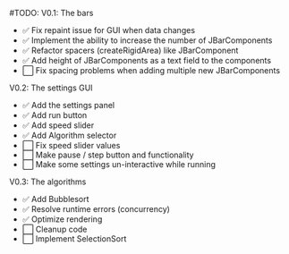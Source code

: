 #TODO:
V0.1: The bars
- ✅ Fix repaint issue for GUI when data changes
- ✅ Implement the ability to increase the number of JBarComponents
- ✅ Refactor spacers (createRigidArea) like JBarComponent
- ✅ Add height of JBarComponents as a text field to the components
- ⬜ Fix spacing problems when adding multiple new JBarComponents

V0.2: The settings GUI
- ✅ Add the settings panel
- ✅ Add run button
- ✅ Add speed slider
- ✅ Add Algorithm selector
- ⬜ Fix speed slider values
- ⬜ Make pause / step button and functionality
- ⬜ Make some settings un-interactive while running

V0.3: The algorithms
- ✅ Add Bubblesort
- ✅ Resolve runtime errors (concurrency)
- ✅ Optimize rendering
- ⬜ Cleanup code
- ⬜ Implement SelectionSort